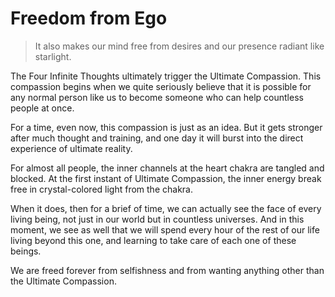 # Freedom from Ego

> It also makes our mind free from desires and our presence radiant like starlight.

The Four Infinite Thoughts ultimately trigger the Ultimate Compassion. This compassion begins when we quite seriously believe that it is possible for any normal person like us to become someone who can help countless people at once.

For a time, even now, this compassion is just as an idea. But it gets stronger after much thought and training, and one day it will burst into the direct experience of ultimate reality.

For almost all people, the inner channels at the heart chakra are tangled and blocked. At the first instant of Ultimate Compassion, the inner energy break free in crystal-colored light from the chakra.

When it does, then for a brief of time, we can actually see the face of every living being, not just in our world but in countless universes. And in this moment, we see as well that we will spend every hour of the rest of our life living beyond this one, and learning to take care of each one of these beings.

We are freed forever from selfishness and from wanting anything other than the Ultimate Compassion.

